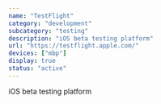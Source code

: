 ```yaml
---
name: "TestFlight"
category: "development"
subcategory: "testing"
description: "iOS beta testing platform"
url: "https://testflight.apple.com/"
devices: ["mbp"]
display: true
status: "active"
---
```


iOS beta testing platform
